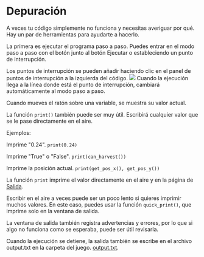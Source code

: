 # Depuración
A veces tu código simplemente no funciona y necesitas averiguar por qué. Hay un par de herramientas para ayudarte a hacerlo.

La primera es ejecutar el programa paso a paso. 
Puedes entrar en el modo paso a paso con el botón junto al botón Ejecutar o estableciendo un punto de interrupción.

Los puntos de interrupción se pueden añadir haciendo clic en el panel de puntos de interrupción a la izquierda del código.
![](Breakpoints227)
Cuando la ejecución llega a la línea donde está el punto de interrupción, cambiará automáticamente al modo paso a paso.

Cuando mueves el ratón sobre una variable, se muestra su valor actual.

La función `print()` también puede ser muy útil. Escribirá cualquier valor que se le pase directamente en el aire.

Ejemplos:

Imprime "0.24".
`print(0.24)`

Imprime "True" o "False".
`print(can_harvest())`

Imprime la posición actual.
`print(get_pos_x(), get_pos_y())`

La función `print` imprime el valor directamente en el aire y en la página de [Salida](docs/output.md).

Escribir en el aire a veces puede ser un poco lento si quieres imprimir muchos valores.
En este caso, puedes usar la función `quick_print()`, que imprime solo en la ventana de salida.

La ventana de salida también registra advertencias y errores, por lo que si algo no funciona como se esperaba, puede ser útil revisarla.

Cuando la ejecución se detiene, la salida también se escribe en el archivo output.txt en la carpeta del juego. [output.txt](persistent_data_path/output.txt).